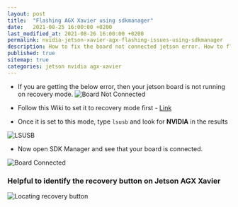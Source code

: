 ```yaml
---
layout: post
title:  "Flashing AGX Xavier using sdkmanager"
date:   2021-08-25 16:00:00 +0200
last_modified_at: 2021-08-26 16:00:00 +0200
permalink: nvidia-jetson-xavier-agx-flashing-issues-using-sdkmanager
description: How to fix the board not connected jetson error. How to flash the jetson board or how to hard reset the jetson board or how to reset the jetson agx or tx2
published: true
sitemap: true
categories: jetson nvidia agx-xavier
---
```


- If you are getting the below error, then your jetson board is not running on recovery mode.
![Board Not Connected](/assets/flashing-agx-xavier/board_not_connected.jpeg) <br>

- Follow this Wiki to set it to recovery mode first - [Link](https://developer.ridgerun.com/wiki/index.php?title=Xavier/Flashing_the_Board)

- Once it is set to this mode, type `lsusb` and look for **NVIDIA** in the results

![LSUSB](/assets/flashing-agx-xavier/lsusb.jpeg) <br>

- Now open SDK Manager and see that your board is connected.

![Board Connected](/assets/flashing-agx-xavier/board_connected.jpeg) <br>

### Helpful to identify the recovery button on Jetson AGX Xavier

![Locating recovery button](/assets/flashing-agx-xavier/locating_recovery_button.jpeg) <br>



